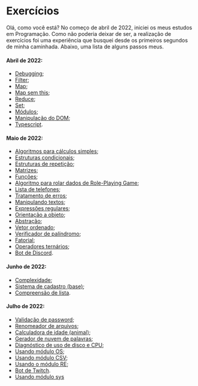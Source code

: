 # Exercícios

Olá, como você está? No começo de abril de 2022, iniciei os meus estudos em Programação. Como não poderia deixar de ser, a realização de exercícios foi uma experiência que busquei desde os primeiros segundos de minha caminhada. Abaixo, uma lista de alguns passos meus.



#### Abril de 2022:

- [Debugging](https://github.com/Cyberleitor/exercicios/blob/master/exercicios/Abril_de_2022/abril22_Debugging.js);
- [Filter](https://github.com/Cyberleitor/exercicios/blob/master/exercicios/Abril_de_2022/abril22_Filter.js);
- [Map](https://github.com/Cyberleitor/exercicios/blob/master/exercicios/Abril_de_2022/abril22_Map.js);
- [Map sem this](https://github.com/Cyberleitor/exercicios/blob/master/exercicios/Abril_de_2022/abril22_MapSemThis.js);
- [Reduce](https://github.com/Cyberleitor/exercicios/blob/master/exercicios/Abril_de_2022/abril22_Reduce.js);
- [Set](https://github.com/Cyberleitor/exercicios/blob/master/exercicios/Abril_de_2022/abril22_Set.js);
- [Módulos](https://github.com/Cyberleitor/exercicios/tree/master/exercicios/Abril_de_2022/abril22_Modulos);
- [Manipulação do DOM](https://github.com/Cyberleitor/exercicios/tree/master/exercicios/Abril_de_2022/abril22_ManipulandoDOM);
- [Typescript](https://github.com/Cyberleitor/exercicios/tree/master/exercicios/Abril_de_2022/abril22_SistemaEstacionamento).

#### Maio de 2022:

- [Algoritmos para cálculos simples](https://github.com/Cyberleitor/exercicios/tree/master/exercicios/Maio_de_2022/Algoritmos_para_calculos_simples);
- [Estruturas condicionais](https://github.com/Cyberleitor/exercicios/tree/master/exercicios/Maio_de_2022/Estruturas_condicionais);
- [Estruturas de repetição](https://github.com/Cyberleitor/exercicios/tree/master/exercicios/Maio_de_2022/Estruturas_de_repeticao);
- [Matrizes](https://github.com/Cyberleitor/exercicios/tree/master/exercicios/Maio_de_2022/Matrizes);
- [Funções](https://github.com/Cyberleitor/exercicios/tree/master/exercicios/Maio_de_2022/Funcoes);
- [Algoritmo para rolar dados de Role-Playing Game](https://github.com/Cyberleitor/exercicios/blob/master/exercicios/Maio_de_2022/Rolagem_de_dados_de_RPG/rolar_dados_RPG.py);
- [Lista de telefones](https://github.com/Cyberleitor/exercicios/blob/master/exercicios/Maio_de_2022/Phone_list/phone_list.py);
- [Tratamento de erros](https://github.com/Cyberleitor/exercicios/blob/master/exercicios/Maio_de_2022/Tratamento_de_Erros/tratamento_de_erros.py);
- [Manipulando textos](https://github.com/Cyberleitor/exercicios/blob/master/exercicios/Maio_de_2022/Manipulando_textos/manipulating_text.py);
- [Expressões regulares](https://github.com/Cyberleitor/exercicios/blob/master/exercicios/Maio_de_2022/Expressoes_regulares/regular_expressions.py);
- [Orientação a objeto](https://github.com/Cyberleitor/exercicios/blob/master/exercicios/Maio_de_2022/Orientacao_a_objetos/object_oriented_programming.py);
- [Abstração](https://github.com/Cyberleitor/exercicios/tree/master/exercicios/Maio_de_2022/Abstra%C3%A7%C3%A3o);
- [Vetor ordenado](https://github.com/Cyberleitor/exercicios/blob/master/exercicios/Maio_de_2022/Vetor_ordenado/ordenar_vetor.py);
- [Verificador de palíndromo](https://github.com/Cyberleitor/exercicios/blob/master/exercicios/Maio_de_2022/Verifica_palindromo/is_palindrome.py);
- [Fatorial](https://github.com/Cyberleitor/exercicios/blob/master/exercicios/Maio_de_2022/Fatorial/discover_factorial.py);
- [Operadores ternários](https://github.com/Cyberleitor/exercicios/tree/master/exercicios/Maio_de_2022/Operadores_ternarios);
- [Bot de Discord](https://github.com/Cyberleitor/exercicios/blob/master/exercicios/Maio_de_2022/Discord_bot/main.py).

#### Junho de 2022:

- [Complexidade](https://github.com/Cyberleitor/exercicios/blob/master/exercicios/Junho_de_2022/Complexidade/prime_or_not.py);
- [Sistema de cadastro (base)](https://github.com/Cyberleitor/exercicios/blob/master/exercicios/Junho_de_2022/cadaster_system/cadaster_system.py);
- [Compreensão de lista](https://github.com/Cyberleitor/exercicios/blob/master/exercicios/Junho_de_2022/Compreens%C3%A3o%20de%20lista/list_comprehension.py).

#### Julho de 2022:

- [Validação de password](https://github.com/Cyberleitor/exercicios/blob/master/exercicios/Julho_de_2022/password_validation/password_validation.py);
- [Renomeador de arquivos](https://github.com/Cyberleitor/exercicios/blob/master/exercicios/Julho_de_2022/rename_files/rename_files.py);
- [Calculadora de idade (animal)](https://github.com/Cyberleitor/exercicios/blob/master/exercicios/Julho_de_2022/calculator_animal_age/calculate_animal_age.py);
- [Gerador de nuvem de palavras](https://github.com/Cyberleitor/exercicios/blob/master/exercicios/Julho_de_2022/word_cloud/word_cloud.py);
- [Diagnóstico de uso de disco e CPU](https://github.com/Cyberleitor/exercicios/blob/master/exercicios/Julho_de_2022/cpu_and_disk_usage/cpu_and_disk_diagnostic.py);
- [Usando módulo OS](https://github.com/Cyberleitor/exercicios/tree/master/exercicios/Julho_de_2022/using_os_module);
- [Usando módulo CSV](https://github.com/Cyberleitor/exercicios/tree/master/exercicios/Julho_de_2022/using_csv_module);
- [Usando o módulo RE](https://github.com/Cyberleitor/exercicios/tree/master/exercicios/Julho_de_2022/using_re_module);
- [Bot de Twitch](https://github.com/Cyberleitor/exercicios/blob/master/exercicios/Julho_de_2022/twitch_bot/twitch_bot.py).
- [Usando módulo sys]()
